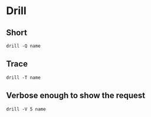 # Drill

## Short

```text
drill -Q name
```

## Trace

```text
drill -T name
```

## Verbose enough to show the request

```text
drill -V 5 name
```
